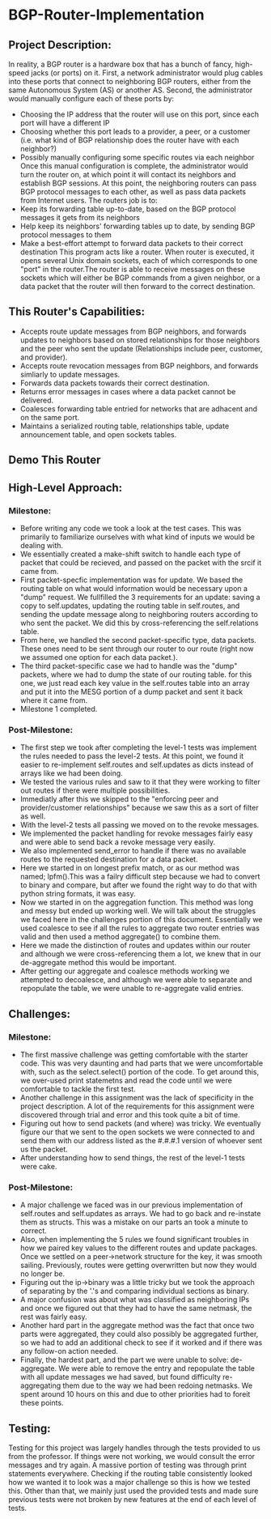 # BGP-Router-Implementation

## Project Description:
In reality, a BGP router is a hardware box that has a bunch of fancy, high-speed jacks (or ports) on it. First, a network administrator would plug cables into these ports that connect to neighboring BGP routers, either from the same Autonomous System (AS) or another AS. Second, the administrator would manually configure each of these ports by: 
- Choosing the IP address that the router will use on this port, since each port will have a different IP 
- Choosing whether this port leads to a provider, a peer, or a customer (i.e. what kind of BGP relationship does the router have with each neighbor?) 
- Possibly manually configuring some specific routes via each neighbor 
Once this manual configuration is complete, the administrator would turn the router on, at which point it will contact its neighbors and establish BGP sessions. At this point, the neighboring routers can pass BGP protocol messages to each other, as well as pass data packets from Internet users. The routers job is to: 
- Keep its forwarding table up-to-date, based on the BGP protocol messages it gets from its neighbors 
- Help keep its neighbors' forwarding tables up to date, by sending BGP protocol messages to them 
- Make a best-effort attempt to forward data packets to their correct destination
This program acts like a router. When router is executed, it opens several Unix domain sockets, each of which corresponds to one "port" in the router.The router is able to receive messages on these sockets which will either be BGP commands from a given neighbor, or a data packet that the router will then forward to the correct destination.

## This Router's Capabilities:
- Accepts route update messages from BGP neighbors, and forwards updates to neighbors based on stored relationships for those neighbors and the peer who sent the update (Relationships include peer, customer, and provider).
- Accepts route revocation messages from BGP neighbors, and forwards simliarly to update messages.
- Forwards data packets towards their correct destination.
- Returns error messages in cases where a data packet cannot be delivered.
- Coalesces forwarding table entried for networks that are adhacent and on the same port.
- Maintains a serialized routing table, relationships table, update announcement table, and open sockets tables.

## Demo This Router

## High-Level Approach:

### Milestone:
- Before writing any code we took a look at the test cases. This was primarily to familiarize ourselves with what kind of inputs we would be dealing with.
- We essentially created a make-shift switch to handle each type of packet that could be recieved, and passed on the packet with the srcif it came from.
- First packet-specfic implementation was for update. We based the routing table on what would information would be necessary upon a "dump" request. We fullfilled the 3 requirements for an update: saving a copy to self.updates, updating the routing table in self.routes, and sending the update message along to neighboring routers according to who sent the packet. We did this by cross-referencing the self.relations table.
- From here, we handled the second packet-specific type, data packets. These ones need to be sent through our router to our route (right now we assumed one option for each data packet.). 
- The third packet-specific case we had to handle was the "dump" packets, where we had to dump the state of our routing table. for this one, we just read each key value in the self.routes table into an array and put it into the MESG portion of a dump packet and sent it back where it came from.
- Milestone 1 completed.

### Post-Milestone:
- The first step we took after completing the level-1 tests was implement the rules needed to pass the level-2 tests. At this point, we found it easier to re-implement self.routes and self.updates as dicts instead of arrays like we had been doing.
- We tested the various rules and saw to it that they were working to filter out routes if there were multiple possibilities.
- Immediatly after this we skipped to the "enforcing peer and provider/customer relationships" because we saw this as a sort of filter as well.
- With the level-2 tests all passing we moved on to the revoke messages.
- We implemented the packet handling for revoke messages fairly easy and were able to send back a revoke message very easily. 
- We also implemented send_error to handle if there was no available routes to the requested destination for a data packet. 
- Here we started in on longest prefix match, or as our method was named; lpfm().This was a failry difficult step because we had to convert to binary and compare, but after we found the right way to do that with python string formats, it was easy.
- Now we started in on the aggregation function. This method was long and messy but ended up working well. We will talk about the struggles we faced here in the challenges portion of this document. Essentially we used coalesce to see if all the rules to aggregate two router entries was valid and then used a method aggregate() to combine them. 
- Here we made the distinction of routes and updates within our router and although we were cross-referencing them a lot, we knew that in our de-aggregate method this would be important.
- After getting our aggregate and coalesce methods working we attempted to decoalesce, and although we were able to separate and repopulate the table, we were unable to re-aggregate valid entries.

## Challenges:

### Milestone:
- The first massive challenge was getting comfortable with the starter code. This was very daunting and had parts that we were uncomfortable with, such as the select.select() portion of the code. To get around this, we over-used print statemetns and read the code until we were comfortable to tackle the first test.
- Another challenge in this assignment was the lack of specificity in the project description. A lot of the requirements for this assignment were discovered through trial and error and this took quite a bit of time.
- Figuring out how to send packets (and where) was tricky. We eventually figure our that we sent to the open sockets we were connected to and send them with our address listed as the #.#.#.1 version of whoever sent us the packet.
- After understanding how to send things, the rest of the level-1 tests were cake.

### Post-Milestone:
- A major challenge we faced was in our previous implementation of self.routes and self.updates as arrays. We had to go back and re-instate them as structs. This was a mistake on our parts an took a minute to correct.
- Also, when implementing the 5 rules we found significant troubles in how we paired key values to the different routes and update packages. Once we settled on a peer->network structure for the key, it was smooth sailing. Previously, routes were getting overwritten but now they would no longer be.
- Figuring out the ip->binary was a little tricky but we took the approach of separating by the '.'s and comparing individual sections as binary.
- A major confusion was about what was classified as neighboring IPs and once we figured out that they had to have the same netmask, the rest was fairly easy.
- Another hard part in the aggregate method was the fact that once two parts were aggregated, they could also possibly be aggregated further, so we had to add an additional check to see if it worked and if there was any follow-on action needed.
- Finally, the hardest part, and the part we were unable to solve: de-aggregate. We were able to remove the entry and repopulate the table with all update messages we had saved, but found difficulty re-aggregating them due to the way we had been redoing netmasks. We spent around 10 hours on this and due to other priorities had to foreit these points.

## Testing:
Testing for this project was largely handles through the tests provided to us from the professor. If things were not working, we would consult the error messages and try again. A massive portion of testing was through print statements everywhere. Checking if the routing table consistently looked how we wanted it to look was a major challenge so this is how we tested this. Other than that, we mainly just used the provided tests and made sure previous tests were not broken by new features at the end of each level of tests.
